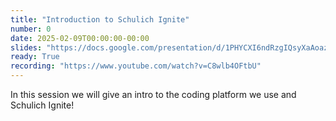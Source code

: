 ```yaml
---
title: "Introduction to Schulich Ignite"
number: 0
date: 2025-02-09T00:00:00-00:00
slides: "https://docs.google.com/presentation/d/1PHYCXI6ndRzgIQsyXaAoazCnQTdauV1Rr-QxPXG2WQY/edit?usp=sharing"
ready: True
recording: "https://www.youtube.com/watch?v=C8wlb4OFtbU"
---
```


In this session we will give an intro to the coding platform we use and Schulich Ignite!
